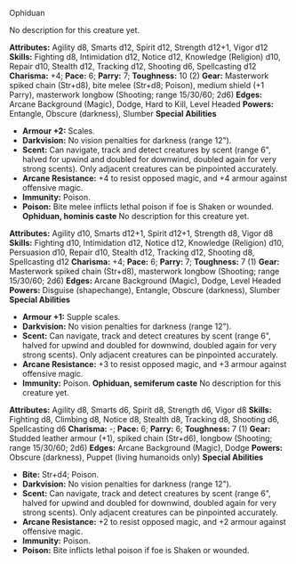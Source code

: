 Ophiduan

No description for this creature yet.

**Attributes:** Agility d8, Smarts d12, Spirit d12, Strength d12+1,
Vigor d12
**Skills:** Fighting d8, Intimidation d12, Notice d12, Knowledge
(Religion) d10, Repair d10, Stealth d12, Tracking d12, Shooting d6,
Spellcasting d12
**Charisma:** +4; **Pace:** 6; **Parry:** 7; **Toughness:** 10 (2)
**Gear:** Masterwork spiked chain (Str+d8), bite melee (Str+d8; Poison),
medium shield (+1 Parry), masterwork longbow (Shooting; range 15/30/60;
2d6)
**Edges:** Arcane Background (Magic), Dodge, Hard to Kill, Level Headed
**Powers:** Entangle, Obscure (darkness), Slumber
**Special Abilities**
- **Armour +2:** Scales.
- **Darkvision:** No vision penalties for darkness (range 12").
- **Scent:** Can navigate, track and detect creatures by scent (range
6", halved for upwind and doubled for downwind, doubled again for very
strong scents). Only adjacent creatures can be pinpointed accurately.
- **Arcane Resistance:** +4 to resist opposed magic, and +4 armour
against offensive magic.
- **Immunity:** Poison.
- **Poison:** Bite melee inflicts lethal poison if foe is Shaken or
wounded.
**Ophiduan, hominis caste**
No description for this creature yet.

**Attributes:** Agility d10, Smarts d12+1, Spirit d12+1, Strength d8,
Vigor d8
**Skills:** Fighting d10, Intimidation d12, Notice d12, Knowledge
(Religion) d10, Persuasion d10, Repair d10, Stealth d12, Tracking d12,
Shooting d8, Spellcasting d12
**Charisma:** +4; **Pace:** 6; **Parry:** 7; **Toughness:** 7 (1)
**Gear:** Masterwork spiked chain (Str+d8), masterwork longbow
(Shooting; range 15/30/60; 2d6)
**Edges:** Arcane Background (Magic), Dodge, Level Headed
**Powers:** Disguise (shapechange), Entangle, Obscure (darkness),
Slumber
**Special Abilities**
- **Armour +1:** Supple scales.
- **Darkvision:** No vision penalties for darkness (range 12").
- **Scent:** Can navigate, track and detect creatures by scent (range
6", halved for upwind and doubled for downwind, doubled again for very
strong scents). Only adjacent creatures can be pinpointed accurately.
- **Arcane Resistance:** +3 to resist opposed magic, and +3 armour
against offensive magic.
- **Immunity:** Poison.
**Ophiduan, semiferum caste**
No description for this creature yet.

**Attributes:** Agility d8, Smarts d6, Spirit d8, Strength d6, Vigor d8
**Skills:** Fighting d8, Climbing d8, Notice d8, Stealth d8, Tracking
d8, Shooting d6, Spellcasting d6
**Charisma:** -; **Pace:** 6; **Parry:** 6; **Toughness:** 7 (1)
**Gear:** Studded leather armour (+1), spiked chain (Str+d6), longbow
(Shooting; range 15/30/60; 2d6)
**Edges:** Arcane Background (Magic), Dodge
**Powers:** Obscure (darkness), Puppet (living humanoids only)
**Special Abilities**
- **Bite:** Str+d4; Poison.
- **Darkvision:** No vision penalties for darkness (range 12").
- **Scent:** Can navigate, track and detect creatures by scent (range
6", halved for upwind and doubled for downwind, doubled again for very
strong scents). Only adjacent creatures can be pinpointed accurately.
- **Arcane Resistance:** +2 to resist opposed magic, and +2 armour
against offensive magic.
- **Immunity:** Poison.
- **Poison:** Bite inflicts lethal poison if foe is Shaken or wounded.

